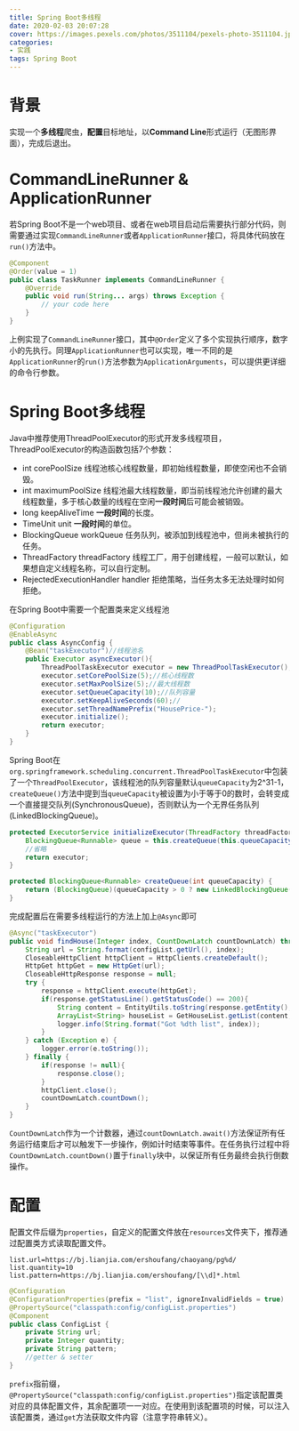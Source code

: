 ```yaml
---
title: Spring Boot多线程
date: 2020-02-03 20:07:28
cover: https://images.pexels.com/photos/3511104/pexels-photo-3511104.jpeg?cs=srgb&dl=pexels-3511104.jpg&fm=jpg
categories:
- 实践
tags: Spring Boot
---
```


# 背景

实现一个**多线程**爬虫，**配置**目标地址，以**Command Line**形式运行（无图形界面），完成后退出。

# CommandLineRunner & ApplicationRunner

若Spring Boot不是一个web项目、或者在web项目启动后需要执行部分代码，则需要通过实现`CommandLineRunner`或者`ApplicationRunner`接口，将具体代码放在`run()`方法中。
``` Java
@Component
@Order(value = 1)
public class TaskRunner implements CommandLineRunner {
    @Override
    public void run(String... args) throws Exception {
        // your code here
    }
}
```

上例实现了`CommandLineRunner`接口，其中`@Order`定义了多个实现执行顺序，数字小的先执行。同理`ApplicationRunner`也可以实现，唯一不同的是`ApplicationRunner`的`run()`方法参数为`ApplicationArguments`，可以提供更详细的命令行参数。

# Spring Boot多线程

Java中推荐使用ThreadPoolExecutor的形式开发多线程项目，ThreadPoolExecutor的构造函数包括7个参数：
- int corePoolSize 
线程池核心线程数量，即初始线程数量，即使空闲也不会销毁。
- int maximumPoolSize
线程池最大线程数量，即当前线程池允许创建的最大线程数量，多于核心数量的线程在空闲**一段时间**后可能会被销毁。
- long keepAliveTime
 **一段时间**的长度。
- TimeUnit unit
 **一段时间**的单位。
- BlockingQueue<Runnable> workQueue
任务队列，被添加到线程池中，但尚未被执行的任务。
- ThreadFactory threadFactory
线程工厂，用于创建线程，一般可以默认，如果想自定义线程名称，可以自行定制。
- RejectedExecutionHandler handler
拒绝策略，当任务太多无法处理时如何拒绝。

在Spring Boot中需要一个配置类来定义线程池
``` Java
@Configuration
@EnableAsync
public class AsyncConfig {
    @Bean("taskExecutor")//线程池名
    public Executor asyncExecutor(){
        ThreadPoolTaskExecutor executor = new ThreadPoolTaskExecutor();
        executor.setCorePoolSize(5);//核心线程数
        executor.setMaxPoolSize(5);//最大线程数
        executor.setQueueCapacity(10);//队列容量
        executor.setKeepAliveSeconds(60);//
        executor.setThreadNamePrefix("HousePrice-");
        executor.initialize();
        return executor;
    }
}
```

Spring Boot在`org.springframework.scheduling.concurrent.ThreadPoolTaskExecutor`中包装了一个`ThreadPoolExecutor`，该线程池的队列容量默认`queueCapacity`为2^31-1，`createQueue()`方法中提到当`queueCapacity`被设置为小于等于0的数时，会转变成一个直接提交队列(SynchronousQueue)，否则默认为一个无界任务队列(LinkedBlockingQueue)。

``` Java
protected ExecutorService initializeExecutor(ThreadFactory threadFactory, RejectedExecutionHandler rejectedExecutionHandler) {
    BlockingQueue<Runnable> queue = this.createQueue(this.queueCapacity);
    //省略
    return executor;
}

protected BlockingQueue<Runnable> createQueue(int queueCapacity) {
    return (BlockingQueue)(queueCapacity > 0 ? new LinkedBlockingQueue(queueCapacity) : new SynchronousQueue());
}
```

完成配置后在需要多线程运行的方法上加上`@Async`即可
``` Java
@Async("taskExecutor")
public void findHouse(Integer index, CountDownLatch countDownLatch) throws InterruptedException, IOException {
    String url = String.format(configList.getUrl(), index);
    CloseableHttpClient httpClient = HttpClients.createDefault();
    HttpGet httpGet = new HttpGet(url);
    CloseableHttpResponse response = null;
    try {
        response = httpClient.execute(httpGet);
        if(response.getStatusLine().getStatusCode() == 200){
            String content = EntityUtils.toString(response.getEntity(), "UTF-8");
            ArrayList<String> houseList = GetHouseList.getList(content, configList.getPattern());
            logger.info(String.format("Got %dth list", index));
        }
    } catch (Exception e) {
        logger.error(e.toString());
    } finally {
        if(response != null){
            response.close();
        }
        httpClient.close();
        countDownLatch.countDown();
    }
}
```

`CountDownLatch`作为一个计数器，通过`countDownLatch.await()`方法保证所有任务运行结束后才可以触发下一步操作，例如计时结束等事件。在任务执行过程中将`CountDownLatch.countDown()`置于`finally`块中，以保证所有任务最终会执行倒数操作。

# 配置

配置文件后缀为`properties`，自定义的配置文件放在`resources`文件夹下，推荐通过配置类方式读取配置文件。

``` properties
list.url=https://bj.lianjia.com/ershoufang/chaoyang/pg%d/
list.quantity=10
list.pattern=https://bj.lianjia.com/ershoufang/[\\d]*.html
```

``` Java
@Configuration
@ConfigurationProperties(prefix = "list", ignoreInvalidFields = true)
@PropertySource("classpath:config/configList.properties")
@Component
public class ConfigList {
    private String url;
    private Integer quantity;
    private String pattern;
    //getter & setter
}
```

`prefix`指前缀，`@PropertySource("classpath:config/configList.properties")`指定该配置类对应的具体配置文件，其余配置项一一对应。在使用到该配置项的时候，可以注入该配置类，通过`get`方法获取文件内容（注意字符串转义）。